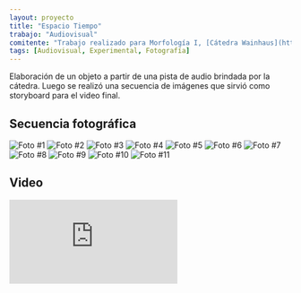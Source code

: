 ```yaml
---
layout: proyecto
title: "Espacio Tiempo"
trabajo: "Audiovisual"
comitente: "Trabajo realizado para Morfología I, [Cátedra Wainhaus](http://www.morfologiawainhaus.com), FADU--UBA."
tags: [Audiovisual, Experimental, Fotografía]
---
```


Elaboración de un objeto a partir de una pista de audio brindada por la cátedra. Luego se realizó una secuencia de imágenes que sirvió como storyboard para el video final.

## Secuencia fotográfica
<div class="fotorama">
	<img src="{{ site.baseurl }}/img/2011_espacio-tiempo-01.jpg" alt="Foto #1" />
	<img src="{{ site.baseurl }}/img/2011_espacio-tiempo-02.jpg" alt="Foto #2" />
	<img src="{{ site.baseurl }}/img/2011_espacio-tiempo-03.jpg" alt="Foto #3" />
	<img src="{{ site.baseurl }}/img/2011_espacio-tiempo-04.jpg" alt="Foto #4" />
	<img src="{{ site.baseurl }}/img/2011_espacio-tiempo-05.jpg" alt="Foto #5" />
	<img src="{{ site.baseurl }}/img/2011_espacio-tiempo-06.jpg" alt="Foto #6" />
	<img src="{{ site.baseurl }}/img/2011_espacio-tiempo-07.jpg" alt="Foto #7" />
	<img src="{{ site.baseurl }}/img/2011_espacio-tiempo-08.jpg" alt="Foto #8" />
	<img src="{{ site.baseurl }}/img/2011_espacio-tiempo-09.jpg" alt="Foto #9" />
	<img src="{{ site.baseurl }}/img/2011_espacio-tiempo-10.jpg" alt="Foto #10" />
	<img src="{{ site.baseurl }}/img/2011_espacio-tiempo-11.jpg" alt="Foto #11" />
</div>

## Video
<div class="embed-container"><iframe src="https://player.vimeo.com/video/31470550?title=0&byline=0&portrait=0" frameborder="0" webkitAllowFullScreen mozallowfullscreen allowFullScreen></iframe></div>
